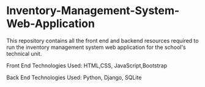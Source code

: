 # Inventory-Management-System-Web-Application
This repository contains all the front end and backend resources required to run the inventory management system web application for the school's technical unit.

Front End Technologies Used: HTML,CSS, JavaScript,Bootstrap

Back End Technologies Used: Python, Django, SQLite
